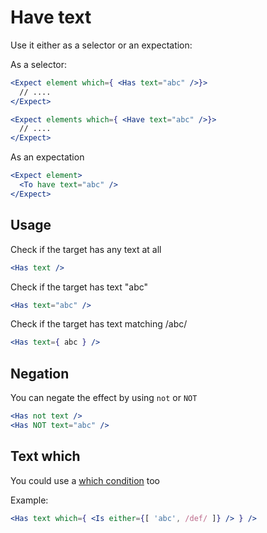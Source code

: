 # Have text

Use it either as a selector or an expectation:

As a selector:

```jsx
<Expect element which={ <Has text="abc" />}>
  // ....
</Expect>

<Expect elements which={ <Have text="abc" />}>
  // ....
</Expect>
```

As an expectation

```jsx
<Expect element>
  <To have text="abc" />
</Expect>
```

## Usage

Check if the target has any text at all

```jsx
<Has text />
```

Check if the target has text "abc"

```jsx
<Has text="abc" />
```

Check if the target has text matching /abc/

```jsx
<Has text={ abc } />
```

## Negation

You can negate the effect by using `not` or `NOT`

```jsx
<Has not text />
<Has NOT text="abc" />
```

## Text which

You could use a [which condition](which) too

Example:

```jsx
<Has text which={ <Is either={[ 'abc', /def/ ]} /> } />
```